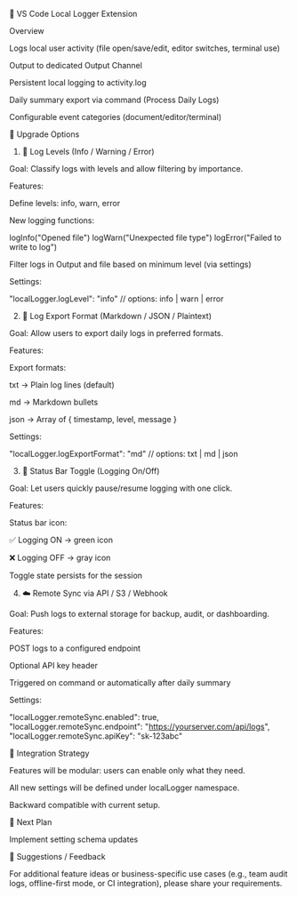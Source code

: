 🧩 VS Code Local Logger Extension

Overview

Logs local user activity (file open/save/edit, editor switches, terminal use)

Output to dedicated Output Channel

Persistent local logging to activity.log

Daily summary export via command (Process Daily Logs)

Configurable event categories (document/editor/terminal)

🚀 Upgrade Options

1. 🔸 Log Levels (Info / Warning / Error)

Goal: Classify logs with levels and allow filtering by importance.

Features:

Define levels: info, warn, error

New logging functions:

logInfo("Opened file")
logWarn("Unexpected file type")
logError("Failed to write to log")

Filter logs in Output and file based on minimum level (via settings)

Settings:

"localLogger.logLevel": "info" // options: info | warn | error

2. 📄 Log Export Format (Markdown / JSON / Plaintext)

Goal: Allow users to export daily logs in preferred formats.

Features:

Export formats:

txt → Plain log lines (default)

md → Markdown bullets

json → Array of { timestamp, level, message }

Settings:

"localLogger.logExportFormat": "md" // options: txt | md | json

3. 🧲 Status Bar Toggle (Logging On/Off)

Goal: Let users quickly pause/resume logging with one click.

Features:

Status bar icon:

✅ Logging ON → green icon

❌ Logging OFF → gray icon

Toggle state persists for the session

4. ☁️ Remote Sync via API / S3 / Webhook

Goal: Push logs to external storage for backup, audit, or dashboarding.

Features:

POST logs to a configured endpoint

Optional API key header

Triggered on command or automatically after daily summary

Settings:

"localLogger.remoteSync.enabled": true,
"localLogger.remoteSync.endpoint": "https://yourserver.com/api/logs",
"localLogger.remoteSync.apiKey": "sk-123abc"

🧩 Integration Strategy

Features will be modular: users can enable only what they need.

All new settings will be defined under localLogger namespace.

Backward compatible with current setup.

📌 Next Plan

Implement setting schema updates

🤝 Suggestions / Feedback

For additional feature ideas or business-specific use cases (e.g., team audit logs, offline-first mode, or CI integration), please share your requirements.

